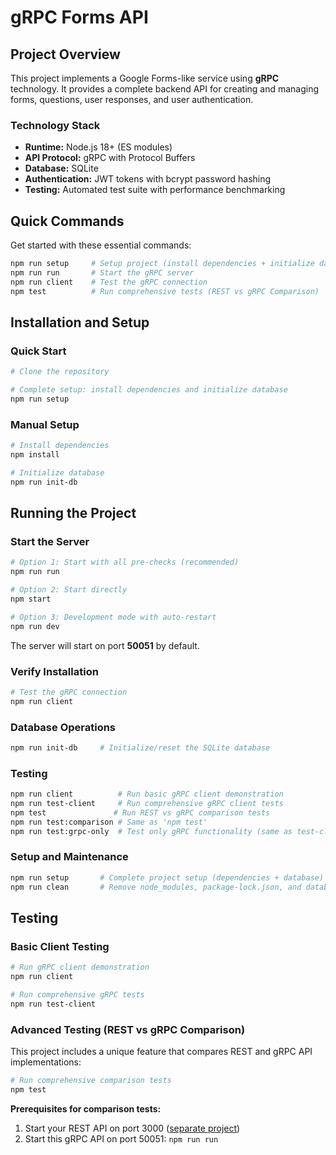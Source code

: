 # gRPC Forms API

## Project Overview

This project implements a Google Forms-like service using **gRPC** technology. It provides a complete backend API for creating and managing forms, questions, user responses, and user authentication.

### Technology Stack
- **Runtime:** Node.js 18+ (ES modules)
- **API Protocol:** gRPC with Protocol Buffers
- **Database:** SQLite
- **Authentication:** JWT tokens with bcrypt password hashing
- **Testing:** Automated test suite with performance benchmarking

## Quick Commands

Get started with these essential commands:

```bash
npm run setup     # Setup project (install dependencies + initialize database)
npm run run       # Start the gRPC server
npm run client    # Test the gRPC connection
npm test          # Run comprehensive tests (REST vs gRPC Comparison)
```

## Installation and Setup

### Quick Start
```bash
# Clone the repository

# Complete setup: install dependencies and initialize database
npm run setup
```

### Manual Setup
```bash
# Install dependencies
npm install

# Initialize database
npm run init-db
```

## Running the Project

### Start the Server

```bash
# Option 1: Start with all pre-checks (recommended)
npm run run

# Option 2: Start directly
npm start

# Option 3: Development mode with auto-restart
npm run dev
```

The server will start on port **50051** by default.

### Verify Installation

```bash
# Test the gRPC connection
npm run client
```


### Database Operations
```bash
npm run init-db     # Initialize/reset the SQLite database
```

### Testing
```bash
npm run client          # Run basic gRPC client demonstration
npm run test-client     # Run comprehensive gRPC client tests
npm test               # Run REST vs gRPC comparison tests
npm run test:comparison # Same as 'npm test'
npm run test:grpc-only  # Test only gRPC functionality (same as test-client)
```

### Setup and Maintenance
```bash
npm run setup       # Complete project setup (dependencies + database)
npm run clean       # Remove node_modules, package-lock.json, and database
```

## Testing

### Basic Client Testing
```bash
# Run gRPC client demonstration
npm run client

# Run comprehensive gRPC tests
npm run test-client
```

### Advanced Testing (REST vs gRPC Comparison)

This project includes a unique feature that compares REST and gRPC API implementations:

```bash
# Run comprehensive comparison tests
npm test
```

**Prerequisites for comparison tests:**
1. Start your REST API on port 3000 ([separate project](https://github.com/BrigitaKasemets/forms-clone-api.git)) 
2. Start this gRPC API on port 50051: `npm run run`

